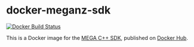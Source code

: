 # docker-meganz-sdk

[![Docker Build Status](https://img.shields.io/docker/build/connesc/meganz-sdk.svg)](https://hub.docker.com/r/connesc/meganz-sdk/)

This is a Docker image for the [MEGA C++ SDK](https://github.com/meganz/sdk), published on [Docker Hub](https://hub.docker.com/r/connesc/meganz-sdk/).
